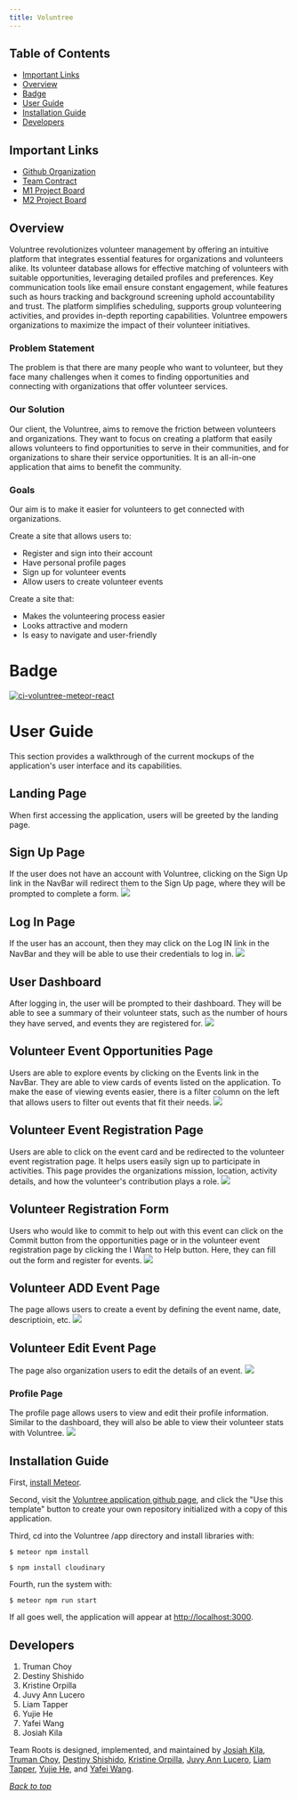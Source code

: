 ```yaml
---
title: Voluntree
---
```

## Table of Contents
* [Important Links](#important-links)
* [Overview](#overview)
* [Badge](#badge)
* [User Guide](#user-guide)
* [Installation Guide](#installation-guide)
* [Developers](#developers)

## Important Links
* <a href = "https://github.com/team-roots">Github Organization</a>
* <a href = "https://docs.google.com/document/d/1SxHmUM0TabvZTdlGjk9RQn5Vs0THKnciOy4t1PnJ_zg/edit?usp=sharing">Team Contract</a>
* <a href = "https://github.com/orgs/team-roots/projects/1">M1 Project Board</a>
* <a href = "https://github.com/orgs/Team-Roots/projects/2">M2 Project Board</a>

## Overview

Voluntree revolutionizes volunteer management by offering an intuitive platform that integrates essential features for organizations and volunteers alike. Its volunteer database allows for effective matching of volunteers with suitable opportunities, leveraging detailed profiles and preferences. Key communication tools like email ensure constant engagement, while features such as hours tracking and background screening uphold accountability and trust. The platform simplifies scheduling, supports group volunteering activities, and provides in-depth reporting capabilities. Voluntree empowers organizations to maximize the impact of their volunteer initiatives.

### Problem Statement

The problem is that there are many people who want to volunteer, but they face many challenges when it comes to finding opportunities and connecting with organizations that offer volunteer services.

### Our Solution

Our client, the Voluntree, aims to remove the friction between volunteers and organizations. They want to focus on creating a platform that easily allows volunteers to find opportunities to serve in their communities, and for organizations to share their service opportunities. It is an all-in-one application that aims to benefit the community.

### Goals

Our aim is to make it easier for volunteers to get connected with organizations.

Create a site that allows users to:
- Register and sign into their account
- Have personal profile pages
- Sign up for volunteer events
- Allow users to create volunteer events

Create a site that:

- Makes the volunteering process easier
- Looks attractive and modern
- Is easy to navigate and user-friendly

# Badge
[![ci-voluntree-meteor-react](https://github.com/Team-Roots/voluntree-meteor-react/actions/workflows/ci.yml/badge.svg)](https://github.com/Team-Roots/voluntree-meteor-react/actions/workflows/ci.yml)

# User Guide

This section provides a walkthrough of the current mockups of the application's user interface and its capabilities.

## Landing Page
When first accessing the application, users will be greeted by the landing page.

## Sign Up Page
If the user does not have an account with Voluntree, clicking on the Sign Up link in the NavBar will redirect them to the Sign Up page, where they will be prompted to complete a form.
<img src="images/M1/SignUp.png">

## Log In Page
If the user has an account, then they may click on the Log IN link in the NavBar and they will be able to use their credentials to log in.
<img src="images/M1/LogIn.png">

## User Dashboard
After logging in, the user will be prompted to their dashboard. They will be able to see a summary of their volunteer stats, such as the number of hours they have served, and events they are registered for.
<img src="images/M1/UserDashboard.png">

## Volunteer Event Opportunities Page
Users are able to explore events by clicking on the Events link in the NavBar. They are able to view cards of events listed on the application. To make the ease of viewing events easier, there is a filter column on the left that allows users to filter out events that fit their needs.
<img src="images/Milestone1/VolunteerEventOpportunitiesPage.PNG">

## Volunteer Event Registration Page
Users are able to click on the event card and be redirected to the volunteer event registration page. It helps users easily sign up to participate in activities. This page provides the organizations mission, location, activity details, and how the volunteer's contribution plays a role.
<img src="images/M1/VolunteerEventRegitration.png">

## Volunteer Registration Form
Users who would like to commit to help out with this event can click on the Commit button from the opportunities page or in the volunteer event registration page by clicking the I Want to Help button. Here, they can fill out the form and register for events.
<img src="images/M1/VolunteerRegistrationForm.png">

## Volunteer ADD Event Page
The page allows users to create a event by defining the event name, date, descriptioin, etc.
<img src="images/milestone1/Milestone1AddEvent.PNG">

## Volunteer Edit Event Page
The page also organization users to edit the details of an event.
<img src="images/milestone1/Milestone1EditEvent.PNG">

### Profile Page
The profile page allows users to view and edit their profile information. Similar to the dashboard, they will also be able to view their volunteer stats with Voluntree.
<img src="images/Mockups/VoluntreeProfilePage.png">


## Installation Guide
 
First, [install Meteor](https://www.meteor.com/install).

Second, visit the [Voluntree application github page](https://github.com/team-roots/voluntree-meteor-app), and click the "Use this template" button to create your own repository initialized with a copy of this application. 

Third, cd into the Voluntree /app directory and install libraries with:

```
$ meteor npm install
```

```
$ npm install cloudinary
```

Fourth, run the system with:

```
$ meteor npm run start
```

If all goes well, the application will appear at [http://localhost:3000](http://localhost:3000).

## Developers

1. Truman Choy
2. Destiny Shishido
3. Kristine Orpilla
4. Juvy Ann Lucero
5. Liam Tapper
6. Yujie He
7. Yafei Wang
8. Josiah Kila

Team Roots is designed, implemented, and maintained by [Josiah Kila](https://josiahkila.github.io), [Truman Choy](https://github.com/choytr), [Destiny Shishido](https://github.com/destinyshishido), [Kristine Orpilla](https://github.com/kristineorpilla03), [Juvy Ann Lucero](https://github.com/juvyannl), [Liam Tapper](https://github.com/tliam1), [Yujie He](https://github.com/colas002), and [Yafei Wang](https://github.com/UHMyafeiwang).

_[Back to top](#important-links)_
